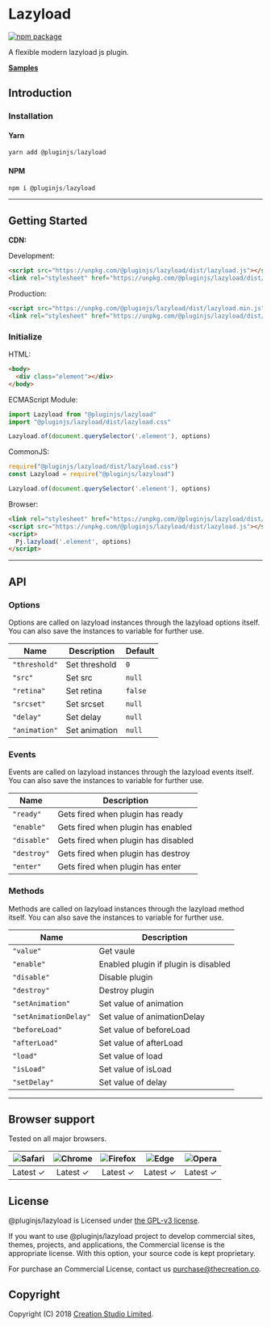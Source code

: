 # Lazyload

[![npm package](https://img.shields.io/npm/v/@pluginjs/lazyload.svg)](https://www.npmjs.com/package/@pluginjs/lazyload)

A flexible modern lazyload js plugin.

**[Samples](https://codesandbox.io/s/github/pluginjs/plugin.js/tree/master/modules/lazyload/samples)**

## Introduction

### Installation

#### Yarn

```javascript
yarn add @pluginjs/lazyload
```

#### NPM

```javascript
npm i @pluginjs/lazyload
```

---

## Getting Started

**CDN:**

Development:

```html
<script src="https://unpkg.com/@pluginjs/lazyload/dist/lazyload.js"></script>
<link rel="stylesheet" href="https://unpkg.com/@pluginjs/lazyload/dist/lazyload.css">
```

Production:

```html
<script src="https://unpkg.com/@pluginjs/lazyload/dist/lazyload.min.js"></script>
<link rel="stylesheet" href="https://unpkg.com/@pluginjs/lazyload/dist/lazyload.min.css">
```

### Initialize

HTML:

```html
<body>
  <div class="element"></div>
</body>
```

ECMAScript Module:

```javascript
import Lazyload from "@pluginjs/lazyload"
import "@pluginjs/lazyload/dist/lazyload.css"

Lazyload.of(document.querySelector('.element'), options)
```

CommonJS:

```javascript
require("@pluginjs/lazyload/dist/lazyload.css")
const Lazyload = require("@pluginjs/lazyload")

Lazyload.of(document.querySelector('.element'), options)
```

Browser:

```html
<link rel="stylesheet" href="https://unpkg.com/@pluginjs/lazyload/dist/lazyload.css">
<script src="https://unpkg.com/@pluginjs/lazyload/dist/lazyload.js"></script>
<script>
  Pj.lazyload('.element', options)
</script>
```

---

## API

### Options

Options are called on lazyload instances through the lazyload options itself.
You can also save the instances to variable for further use.

Name | Description | Default
-----|--------------|-----
`"threshold"` | Set threshold | `0`
`"src"` | Set src | `null`
`"retina"` | Set retina | `false`
`"srcset"` | Set srcset | `null`
`"delay"` | Set delay | `null`
`"animation"` | Set animation | `null`

### Events

Events are called on lazyload instances through the lazyload events itself.
You can also save the instances to variable for further use.

Name | Description
-----|-----
`"ready"` | Gets fired when plugin has ready
`"enable"` | Gets fired when plugin has enabled
`"disable"` | Gets fired when plugin has disabled
`"destroy"` | Gets fired when plugin has destroy
`"enter"` | Gets fired when plugin has enter

### Methods

Methods are called on lazyload instances through the lazyload method itself.
You can also save the instances to variable for further use.

Name | Description
-----|-----
`"value"` | Get vaule
`"enable"` | Enabled plugin if plugin is disabled
`"disable"` | Disable plugin
`"destroy"` | Destroy plugin
`"setAnimation"` | Set value of animation
`"setAnimationDelay"` | Set value of animationDelay
`"beforeLoad"` | Set value of beforeLoad
`"afterLoad"` | Set value of afterLoad
`"load"` | Set value of load
`"isLoad"` | Set value of isLoad
`"setDelay"` | Set value of delay
---

## Browser support

Tested on all major browsers.

| <img src="https://raw.githubusercontent.com/alrra/browser-logos/master/src/safari/safari_32x32.png" alt="Safari"> | <img src="https://raw.githubusercontent.com/alrra/browser-logos/master/src/chrome/chrome_32x32.png" alt="Chrome"> | <img src="https://raw.githubusercontent.com/alrra/browser-logos/master/src/firefox/firefox_32x32.png" alt="Firefox"> | <img src="https://raw.githubusercontent.com/alrra/browser-logos/master/src/edge/edge_32x32.png" alt="Edge"> | <img src="https://raw.githubusercontent.com/alrra/browser-logos/master/src/opera/opera_32x32.png" alt="Opera"> |
|:--:|:--:|:--:|:--:|:--:|
| Latest ✓ | Latest ✓ | Latest ✓ | Latest ✓ | Latest ✓ |

## License

@pluginjs/lazyload is Licensed under [the GPL-v3 license](LICENSE).

If you want to use @pluginjs/lazyload project to develop commercial sites, themes, projects, and applications, the Commercial license is the appropriate license. With this option, your source code is kept proprietary.

For purchase an Commercial License, contact us purchase@thecreation.co.

## Copyright

Copyright (C) 2018 [Creation Studio Limited](creationstudio.com).